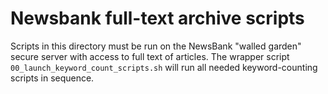 # Newsbank full-text archive scripts

Scripts in this directory must be run on the NewsBank "walled garden" secure server with access to full text of articles. The wrapper script `00_launch_keyword_count_scripts.sh` will run all needed keyword-counting scripts in sequence.